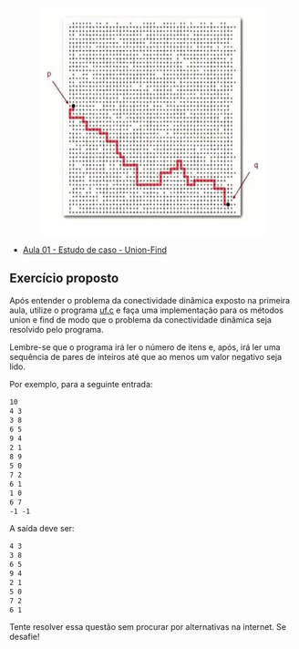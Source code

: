 <p align="center">
<img src="./imgs/path.png" width="400" height="400">
</p>

- [Aula 01 - Estudo de caso - Union-Find](https://gitlab.com/ds143-alexkutzke/material/-/blob/main/aula_01.md#aula-01-estudo-de-caso-union-find)

## Exercício proposto

Após entender o problema da conectividade dinâmica exposto na primeira aula, utilize o programa [uf.c](https://gitlab.com/ds143-alexkutzke/material/-/blob/main/01/uf.c) e faça  uma implementação para os métodos union e find de modo que o problema da conectividade dinâmica seja resolvido pelo programa.

Lembre-se que o programa irá ler o número de itens e, após, irá ler uma sequência de pares de inteiros até que ao menos um valor negativo seja lido.

Por exemplo, para a seguinte entrada:
```
10
4 3
3 8
6 5
9 4
2 1
8 9
5 0
7 2
6 1
1 0
6 7
-1 -1
```

A saída deve ser:
```
4 3
3 8
6 5
9 4
2 1
5 0
7 2
6 1
```
Tente resolver essa questão sem procurar por alternativas na internet. Se desafie!
